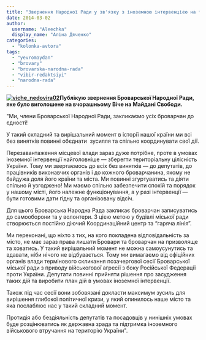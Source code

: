 ```yaml
---
title: "Звернення Народної Ради у зв'язку з іноземною інтервенцією на територію України"
date: 2014-03-02
author: 
  username: "Aleechka"
  display_name: "Аліна Дяченко"
categories: 
  - "kolonka-avtora"
tags: 
  - "yevromaydan"
  - "brovary"
  - "brovarska-narodna-rada"
  - "vibir-redaktsiyi"
  - "narodna-rada"
---
```


**[![viche_nedovira02](https://mpz.brovary.org/wp-content/uploads/2014/03/viche_nedovira021.jpg)](https://mpz.brovary.org/wp-content/uploads/2014/03/viche_nedovira021.jpg)Публікую звернення Броварської Народної Ради, яке було виголошене на вчорашньому Віче на Майдані Свободи.**

"Ми, члени Броварської Народної Ради, закликаємо усіх броварчан до єдності!

У такий складний та вирішальний момент в історії нашої країни ми всі без винятків повинні обєднати  зусилля та спільно координувати свої дії.

Перезавантаження місцевої влади зараз дуже потрібне, проте в умовах іноземної інтервенції найголовніше — зберегти територіальну цілісність України. Тому ми звертаємось до всіх без винятків — до депутатів, до працівників виконавчих органів і до кожного броварчанина, якому не байдужа доля його країни та міста. Ми повинні згуртуватись та діяти спільно й узгоджено! Ми маємо спільно забезпечити спокій та порядок у нашому місті, його належне функціонування, а у разі інтервенції — бути готовими дати гідну та організовану відсіч.

Для цього Броварська Народна Рада закликає броварчан записуватись до самооборони та у волонтери. З цією метою у будівлі міської ради створюється постійно діючий Координаційний центр та “гаряча лінія”.

Ми переконані, що ніхто з тих, на кого покладена відповідальність за місто, не має зараз права лишати Бровари та броварчан на призволяще та ховатись. У такий вирішальний момент не можна самоусунутись та вдавати, ніби нічого не відбувається. Тому ми вимагаємо від офіційних органів влади термінового скликання позачергової сесії Броварської міської ради з приводу військогової агресії з боку Російської Федерації проти України. Депутати повинні прийняти рішення про засудження таких дій та виробити план дій в умовах іноземної інтервенції.

Також під час сесії вони зобовязані докласти максимум зусиль для вирішення глибокої політичної кризи, у який опинилось наше місто та яка послаблює нас у такий складний момент.

Протидія або бездіяльність депутатів та посадовців у нинішніх умовах буде розцінюватись як державна зрада та підтримка іноземного військового втручання на територію України".
